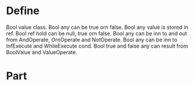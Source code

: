 # Define
Bool value class. Bool any can be true orn false.
Bool any value is stored in ref.
Bool ref hold can be null, true orn false.
Bool any can be inn to and out from AndOperate, OrnOperate and NotOperate.
Bool any can be inn to InfExecute and WhileExecute cond.
Bool true and false any can result from BoolValue and ValueOperate.
# Part